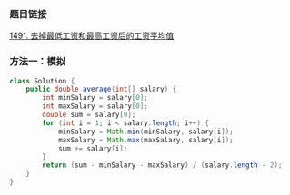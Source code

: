 ### 题目链接
[1491. 去掉最低工资和最高工资后的工资平均值](https://leetcode.cn/problems/average-salary-excluding-the-minimum-and-maximum-salary)

### 方法一：模拟
```Java
class Solution {
    public double average(int[] salary) {
        int minSalary = salary[0];
        int maxSalary = salary[0];
        double sum = salary[0];
        for (int i = 1; i < salary.length; i++) {
            minSalary = Math.min(minSalary, salary[i]);
            maxSalary = Math.max(maxSalary, salary[i]);
            sum += salary[i];
        }
        return (sum - minSalary - maxSalary) / (salary.length - 2);
    }
}
```